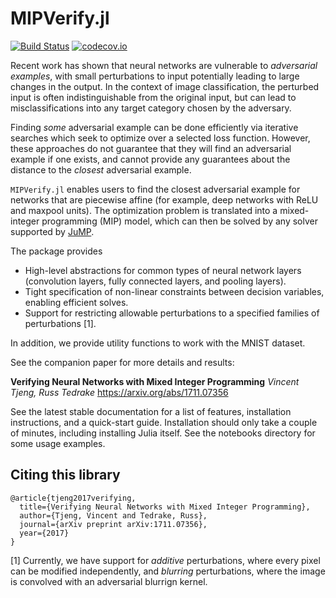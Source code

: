 # MIPVerify.jl

[![Build Status](https://travis-ci.org/vtjeng/MIPVerify.jl.svg?branch=master)](https://travis-ci.org/vtjeng/MIPVerify.jl) [![codecov.io](http://codecov.io/github/vtjeng/MIPVerify.jl/coverage.svg?branch=master)](http://codecov.io/github/vtjeng/MIPVerify.jl?branch=master)

Recent work has shown that neural networks are vulnerable to _adversarial examples_, with small perturbations to input potentially leading to large changes in the output. In the context of image classification, the perturbed input is often indistinguishable from the original input, but can lead to misclassifications into any target category chosen by the adversary.

Finding _some_ adversarial example can be done efficiently via iterative searches which seek to optimize over a selected loss function. However, these approaches do not guarantee that they will find an adversarial example if one exists, and cannot provide any guarantees about the distance to the _closest_ adversarial example.

`MIPVerify.jl` enables users to find the closest adversarial example for networks that are piecewise affine (for example, deep networks with ReLU and maxpool units). The optimization problem is translated into a mixed-integer programming (MIP) model, which can then be solved by any solver supported by [JuMP](https://github.com/JuliaOpt/JuMP.jl).

The package provides
  + High-level abstractions for common types of neural network layers (convolution layers, fully connected layers, and pooling layers).
  + Tight specification of non-linear constraints between decision variables, enabling efficient solves.
  + Support for restricting allowable perturbations to a specified families of perturbations [1].

In addition, we provide utility functions to work with the MNIST dataset.

See the companion paper for more details and results:

**Verifying Neural Networks with Mixed Integer Programming**
_Vincent Tjeng, Russ Tedrake_
https://arxiv.org/abs/1711.07356

See the latest stable documentation for a list of features, installation instructions, and a quick-start guide. Installation should only take a couple of minutes, including installing Julia itself. See the notebooks directory for some usage examples.

## Citing this library
```
@article{tjeng2017verifying,
  title={Verifying Neural Networks with Mixed Integer Programming},
  author={Tjeng, Vincent and Tedrake, Russ},
  journal={arXiv preprint arXiv:1711.07356},
  year={2017}
}
```

[1] Currently, we have support for _additive_ perturbations, where every pixel can be modified independently, and _blurring_ perturbations, where the image is convolved with an adversarial blurrign kernel.